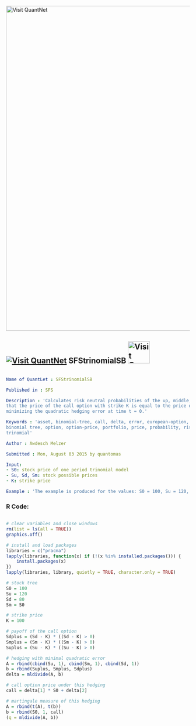 
[<img src="https://github.com/QuantLet/Styleguide-and-FAQ/blob/master/pictures/banner.png" width="888" alt="Visit QuantNet">](http://quantlet.de/)

## [<img src="https://github.com/QuantLet/Styleguide-and-FAQ/blob/master/pictures/qloqo.png" alt="Visit QuantNet">](http://quantlet.de/) **SFStrinomialSB** [<img src="https://github.com/QuantLet/Styleguide-and-FAQ/blob/master/pictures/QN2.png" width="60" alt="Visit QuantNet 2.0">](http://quantlet.de/)

```yaml

Name of QuantLet : SFStrinomialSB

Published in : SFS

Description : 'Calculates risk neutral probabilities of the up, middle, and down movements such
that the price of the call option with strike K is equal to the price of the hedging portfolio
minimizing the quadratic hedging error at time t = 0.'

Keywords : 'asset, binomial-tree, call, delta, error, european-option, financial, hedging, implied
binomial tree, option, option-price, portfolio, price, probability, risk, simulation, stock-price,
trinomial'

Author : Awdesch Melzer

Submitted : Mon, August 03 2015 by quantomas

Input: 
- S0: stock price of one period trinomial model
- Su, Sd, Sm: stock possible prices
- K: strike price

Example : 'The example is produced for the values: S0 = 100, Su = 120, Sd = 80, Sm = S0, K = 100.'

```


### R Code:
```r

# clear variables and close windows
rm(list = ls(all = TRUE))
graphics.off()

# install and load packages
libraries = c("pracma")
lapply(libraries, function(x) if (!(x %in% installed.packages())) {
    install.packages(x)
})
lapply(libraries, library, quietly = TRUE, character.only = TRUE)

# stock tree
S0 = 100
Su = 120
Sd = 80
Sm = S0

# strike price
K = 100

# payoff of the call option
Sdplus = (Sd - K) * ((Sd - K) > 0)
Smplus = (Sm - K) * ((Sm - K) > 0)
Suplus = (Su - K) * ((Su - K) > 0)

# hedging with minimal quadratic error
A = rbind(cbind(Su, 1), cbind(Sm, 1), cbind(Sd, 1))
b = rbind(Suplus, Smplus, Sdplus)
delta = mldivide(A, b)

# call option price under this hedging
call = delta[1] * S0 + delta[2]

# martingale measure of this hedging
A = rbind(t(A), t(b))
b = rbind(S0, 1, call)
(q = mldivide(A, b))

```
